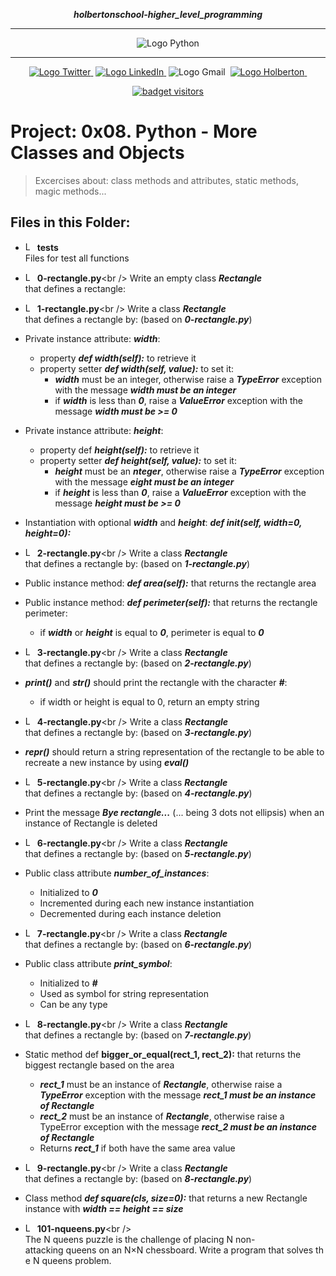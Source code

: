 <div align=center>

***holbertonschool-higher_level_programming***
<hr />
 <img src="https://www.python.org/static/community_logos/python-logo-generic.svg" alt="Logo Python" style="max-width:80%;">
 <hr />
<a href="https://twitter.com/Jepez90"><img src="https://img.shields.io/twitter/url?label=%40Jepez90&style=social&url=https%3A%2F%2Ftwitter.com%2FJepez90" alt="Logo Twitter">&nbsp;</a>
<a href="https://www.linkedin.com/in/jepez90/"><img src="https://img.shields.io/badge/jepez90-%230077B5.svg?&logo=linkedin&logoColor=white" alt="Logo LinkedIn">&nbsp;</a>
<img src="https://img.shields.io/badge/jepez90-white?style=flat&logo=gmail" alt="Logo Gmail">&nbsp;
<a href="https://twitter.com/HolbertonCOL"><img src="https://img.shields.io/badge/Holberton_School-red" alt="Logo Holberton">&nbsp;</a>

<a href="https://github.com/jepez90"><img src="https://visitor-badge.glitch.me/badge?page_id=jepez90.HigherLevelProgram.0x08&" alt="badget visitors"></a>
</div>

# Project: 0x08. Python - More Classes and Objects

> Excercises about:
class methods and attributes, static methods, magic methods...

## Files in this Folder:

* <img src="https://raw.githubusercontent.com/jepez90/jepez90.github.io/master/img/Readme_media/logo_folder.svg" alt="Logo Folder" height="15"> **tests**<br />
Files for test all functions

* <img src="https://raw.githubusercontent.com/jepez90/jepez90.github.io/master/img/Readme_media/logoPythonBasic.svg" alt="Logo Python" height="15"> **0-rectangle.py**<br />
Write an empty class ***Rectangle*** that defines a rectangle:

* <img src="https://raw.githubusercontent.com/jepez90/jepez90.github.io/master/img/Readme_media/logoPythonBasic.svg" alt="Logo Python" height="15"> **1-rectangle.py**<br />
Write a class ***Rectangle*** that defines a rectangle by: (based on ***0-rectangle.py***)
* Private instance attribute: ***width***:

    * property ***def width(self):*** to retrieve it
    * property setter ***def width(self, value):*** to set it:
        * ***width*** must be an integer, otherwise raise a ***TypeError*** exception with the message ***width must be an integer***
        * if ***width*** is less than ***0***, raise a ***ValueError*** exception with the message ***width must be >= 0***

* Private instance attribute: ***height***:

    * property def ***height(self):*** to retrieve it
    * property setter ***def height(self, value):*** to set it:
        * ***height*** must be an ***nteger***, otherwise raise a ***TypeError*** exception with the message ***eight must be an integer***
        * if ***height*** is less than ***0***, raise a ***ValueError*** exception with the message ***height must be >= 0***

* Instantiation with optional ***width*** and ***height***: ***def __init__(self, width=0, height=0):***

* <img src="https://raw.githubusercontent.com/jepez90/jepez90.github.io/master/img/Readme_media/logoPythonBasic.svg" alt="Logo Python" height="15"> **2-rectangle.py**<br />
Write a class ***Rectangle*** that defines a rectangle by: (based on ***1-rectangle.py***)
* Public instance method: ***def area(self):*** that returns the rectangle area
* Public instance method: ***def perimeter(self):*** that returns the rectangle perimeter: 
    * if ***width*** or ***height*** is equal to ***0***, perimeter is equal to ***0***

* <img src="https://raw.githubusercontent.com/jepez90/jepez90.github.io/master/img/Readme_media/logoPythonBasic.svg" alt="Logo Python" height="15"> **3-rectangle.py**<br />
Write a class ***Rectangle*** that defines a rectangle by: (based on ***2-rectangle.py***)
* ***print()*** and ***str()*** should print the rectangle with the character ***#***:
    * if width or height is equal to 0, return an empty string

* <img src="https://raw.githubusercontent.com/jepez90/jepez90.github.io/master/img/Readme_media/logoPythonBasic.svg" alt="Logo Python" height="15"> **4-rectangle.py**<br />
Write a class ***Rectangle*** that defines a rectangle by: (based on ***3-rectangle.py***)
* ***repr()*** should return a string representation of the rectangle to be able to recreate a new instance by using ***eval()***

* <img src="https://raw.githubusercontent.com/jepez90/jepez90.github.io/master/img/Readme_media/logoPythonBasic.svg" alt="Logo Python" height="15"> **5-rectangle.py**<br />
Write a class ***Rectangle*** that defines a rectangle by: (based on ***4-rectangle.py***)
* Print the message ***Bye rectangle...*** (... being 3 dots not ellipsis) when an instance of Rectangle is deleted

* <img src="https://raw.githubusercontent.com/jepez90/jepez90.github.io/master/img/Readme_media/logoPythonBasic.svg" alt="Logo Python" height="15"> **6-rectangle.py**<br />
Write a class ***Rectangle*** that defines a rectangle by: (based on ***5-rectangle.py***)
* Public class attribute ***number_of_instances***:
    * Initialized to ***0***
    * Incremented during each new instance instantiation
    * Decremented during each instance deletion

* <img src="https://raw.githubusercontent.com/jepez90/jepez90.github.io/master/img/Readme_media/logoPythonBasic.svg" alt="Logo Python" height="15"> **7-rectangle.py**<br />
Write a class ***Rectangle*** that defines a rectangle by: (based on ***6-rectangle.py***)
* Public class attribute ***print_symbol***:
    * Initialized to ***#***
    * Used as symbol for string representation
    * Can be any type


* <img src="https://raw.githubusercontent.com/jepez90/jepez90.github.io/master/img/Readme_media/logoPythonBasic.svg" alt="Logo Python" height="15"> **8-rectangle.py**<br />
Write a class ***Rectangle*** that defines a rectangle by: (based on ***7-rectangle.py***)
* Static method def __bigger_or_equal(rect_1, rect_2):__ that returns the biggest rectangle based on the area
    * ***rect_1*** must be an instance of ***Rectangle***, otherwise raise a ***TypeError*** exception with the message ***rect_1 must be an instance of Rectangle***
    * ***rect_2*** must be an instance of ***Rectangle***, otherwise raise a TypeError exception with the message ***rect_2 must be an instance of Rectangle***
    * Returns ***rect_1*** if both have the same area value


* <img src="https://raw.githubusercontent.com/jepez90/jepez90.github.io/master/img/Readme_media/logoPythonBasic.svg" alt="Logo Python" height="15"> **9-rectangle.py**<br />
Write a class ***Rectangle*** that defines a rectangle by: (based on ***8-rectangle.py***)
* Class method ***def square(cls, size=0):*** that returns a new Rectangle instance with ***width == height == size***

* <img src="https://raw.githubusercontent.com/jepez90/jepez90.github.io/master/img/Readme_media/logoPythonBasic.svg" alt="Logo Python" height="15"> **101-nqueens.py**<br />
The N queens puzzle is the challenge of placing N non-attacking queens on an N×N chessboard. Write a program that solves the N queens problem.
